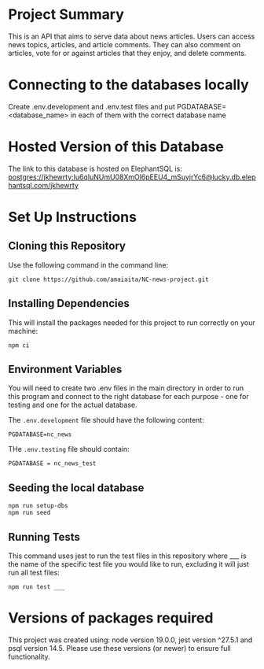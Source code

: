 # Project Summary

This is an API that aims to serve data about news articles. Users can access news topics, articles, and article comments. They can also comment on articles, vote for or against articles that they enjoy, and delete comments.

# Connecting to the databases locally

Create .env.development and .env.test files and put PGDATABASE=<database_name> in each of them with the correct database name

# Hosted Version of this Database

The link to this database is hosted on ElephantSQL is:
<postgres://jkhewrty:lu6qIuNUmU08XmOl6pEEU4_mSuyjrYc6@lucky.db.elephantsql.com/jkhewrty>

# Set Up Instructions

## Cloning this Repository

Use the following command in the command line:

```
git clone https://github.com/amaiaita/NC-news-project.git
```

## Installing Dependencies

This will install the packages needed for this project to run correctly on your machine:

```
npm ci
```

## Environment Variables

You will need to create two .env files in the main directory in order to run this program and connect to the right database for each purpose - one for testing and one for the actual database.

The `.env.development` file should have the following content:

```
PGDATABASE=nc_news
```

THe `.env.testing` file should contain:

```
PGDATABASE = nc_news_test
```

## Seeding the local database

```
npm run setup-dbs
npm run seed
```

## Running Tests

This command uses jest to run the test files in this repository where \_\_\_ is the name of the specific test file you would like to run, excluding it will just run all test files:

```
npm run test ___
```

# Versions of packages required

This project was created using: node version 19.0.0, jest version ^27.5.1 and psql version 14.5. Please use these versions (or newer) to ensure full functionality.
